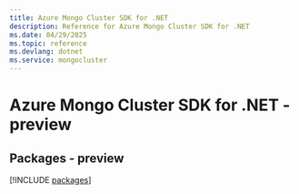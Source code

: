 ```yaml
---
title: Azure Mongo Cluster SDK for .NET
description: Reference for Azure Mongo Cluster SDK for .NET
ms.date: 04/29/2025
ms.topic: reference
ms.devlang: dotnet
ms.service: mongocluster
---
```

# Azure Mongo Cluster SDK for .NET - preview
## Packages - preview
[!INCLUDE [packages](mongo-cluster-index.md)]